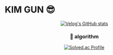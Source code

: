 # KIM GUN :sunglasses:
<div align="center">
  
  [![Velog's GitHub stats](https://velog-readme-stats.vercel.app/api?name=gunkim95)](https://github.com/kimgun95/velog-readme-stats)
  ### 💪 algorithm
  [![Solved.ac Profile](http://mazassumnida.wtf/api/v2/generate_badge?boj=rlarjs7879)](https://solved.ac/rlarjs7879/)

</div>
